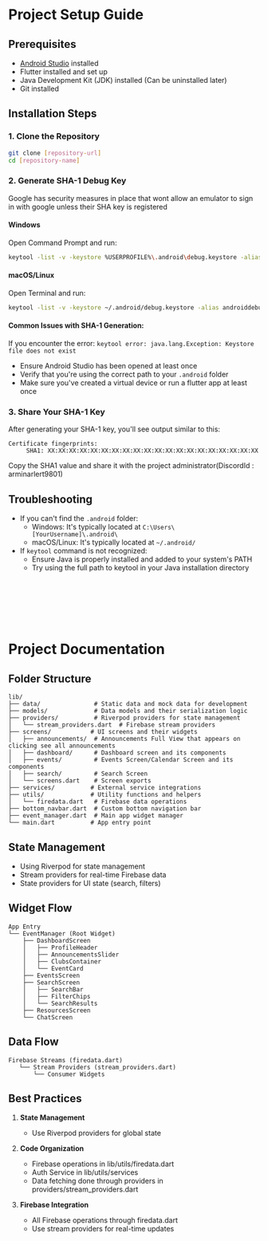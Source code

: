 
# Project Setup Guide

## Prerequisites
- [Android Studio](https://developer.android.com/studio) installed
- Flutter installed and set up
- Java Development Kit (JDK) installed (Can be uninstalled later)
- Git installed

## Installation Steps

### 1. Clone the Repository
```bash
git clone [repository-url]
cd [repository-name]
```


### 2. Generate SHA-1 Debug Key
Google has security measures in place that wont allow an emulator to sign in with google unless their SHA key is registered

#### Windows
Open Command Prompt and run:
```bash
keytool -list -v -keystore %USERPROFILE%\.android\debug.keystore -alias androiddebugkey -storepass android
```

#### macOS/Linux
Open Terminal and run:
```bash
keytool -list -v -keystore ~/.android/debug.keystore -alias androiddebugkey -storepass android
```

#### Common Issues with SHA-1 Generation:
If you encounter the error: `keytool error: java.lang.Exception: Keystore file does not exist`
- Ensure Android Studio has been opened at least once
- Verify that you're using the correct path to your `.android` folder
- Make sure you've created a virtual device or run a flutter app at least once

### 3. Share Your SHA-1 Key
After generating your SHA-1 key, you'll see output similar to this:
```
Certificate fingerprints:
     SHA1: XX:XX:XX:XX:XX:XX:XX:XX:XX:XX:XX:XX:XX:XX:XX:XX:XX:XX:XX:XX
```

Copy the SHA1 value and share it with the project administrator(DiscordId : arminarlert9801)
## Troubleshooting
- If you can't find the `.android` folder:
  - Windows: It's typically located at `C:\Users\[YourUsername]\.android\`
  - macOS/Linux: It's typically located at `~/.android/`
- If `keytool` command is not recognized:
  - Ensure Java is properly installed and added to your system's PATH
  - Try using the full path to keytool in your Java installation directory

<br>
<br>
<br>
<br>
<br>

# Project Documentation

## Folder Structure
```
lib/
├── data/               # Static data and mock data for development
├── models/             # Data models and their serialization logic
├── providers/          # Riverpod providers for state management
│   └── stream_providers.dart  # Firebase stream providers
├── screens/           # UI screens and their widgets
│   ├── announcements/  # Announcements Full View that appears on clicking see all announcements
│   ├── dashboard/      # Dashboard screen and its components
│   ├── events/         # Events Screen/Calendar Screen and its components
│   ├── search/         # Search Screen
│   └── screens.dart    # Screen exports
├── services/          # External service integrations
├── utils/             # Utility functions and helpers
│   └── firedata.dart   # Firebase data operations
├── bottom_navbar.dart  # Custom bottom navigation bar
├── event_manager.dart  # Main app widget manager
└── main.dart          # App entry point
```

## State Management
- Using Riverpod for state management
- Stream providers for real-time Firebase data
- State providers for UI state (search, filters)

## Widget Flow
```
App Entry
└── EventManager (Root Widget)
    ├── DashboardScreen
    │   ├── ProfileHeader
    │   ├── AnnouncementsSlider
    │   ├── ClubsContainer
    │   └── EventCard
    ├── EventsScreen
    ├── SearchScreen
    │   ├── SearchBar
    │   ├── FilterChips
    │   └── SearchResults
    ├── ResourcesScreen
    └── ChatScreen
```

## Data Flow
```
Firebase Streams (firedata.dart)
   └── Stream Providers (stream_providers.dart)
       └── Consumer Widgets
```

## Best Practices
1. **State Management**
   - Use Riverpod providers for global state

2. **Code Organization**
   - Firebase operations in lib/utils/firedata.dart
   - Auth Service in lib/utils/services
   - Data fetching done through providers in providers/stream_providers.dart

3. **Firebase Integration**
   - All Firebase operations through firedata.dart
   - Use stream providers for real-time updates
